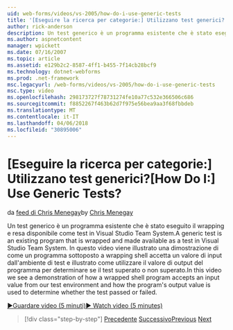 ```yaml
---
uid: web-forms/videos/vs-2005/how-do-i-use-generic-tests
title: '[Eseguire la ricerca per categorie:] Utilizzano test generici? | Microsoft Docs'
author: rick-anderson
description: Un test generico è un programma esistente che è stato eseguito il wrapping e resa disponibile come test in Visual Studio Team System. In questo video viene illustrato una dimostrazione di come...
ms.author: aspnetcontent
manager: wpickett
ms.date: 07/16/2007
ms.topic: article
ms.assetid: e129b2c2-8587-4ff1-b455-7f14cb28bcf9
ms.technology: dotnet-webforms
ms.prod: .net-framework
msc.legacyurl: /web-forms/videos/vs-2005/how-do-i-use-generic-tests
msc.type: video
ms.openlocfilehash: 298173727f78731274fe10a77c532e366506c686
ms.sourcegitcommit: f8852267f463b62d7f975e56bea9aa3f68fbbdeb
ms.translationtype: MT
ms.contentlocale: it-IT
ms.lasthandoff: 04/06/2018
ms.locfileid: "30895006"
---
```

<a name="how-do-i-use-generic-tests"></a><span data-ttu-id="478e8-105">[Eseguire la ricerca per categorie:] Utilizzano test generici?</span><span class="sxs-lookup"><span data-stu-id="478e8-105">[How Do I:] Use Generic Tests?</span></span>
====================
<span data-ttu-id="478e8-106">da [feed di Chris Menegay](https://twitter.com/CMenegay)</span><span class="sxs-lookup"><span data-stu-id="478e8-106">by [Chris Menegay](https://twitter.com/CMenegay)</span></span>

<span data-ttu-id="478e8-107">Un test generico è un programma esistente che è stato eseguito il wrapping e resa disponibile come test in Visual Studio Team System.</span><span class="sxs-lookup"><span data-stu-id="478e8-107">A generic test is an existing program that is wrapped and made available as a test in Visual Studio Team System.</span></span> <span data-ttu-id="478e8-108">In questo video viene illustrato una dimostrazione di come un programma sottoposto a wrapping shell accetta un valore di input dall'ambiente di test e illustrato come utilizzare il valore di output del programma per determinare se il test superato o non superato.</span><span class="sxs-lookup"><span data-stu-id="478e8-108">In this video we see a demonstration of how a wrapped shell program accepts an input value from our test environment and how the program's output value is used to determine whether the test passed or failed.</span></span>

[<span data-ttu-id="478e8-109">&#9654;Guardare video (5 minuti)</span><span class="sxs-lookup"><span data-stu-id="478e8-109">&#9654; Watch video (5 minutes)</span></span>](https://channel9.msdn.com/Blogs/ASP-NET-Site-Videos/how-do-i-use-generic-tests)

> [!div class="step-by-step"]
> <span data-ttu-id="478e8-110">[Precedente](how-do-i-enforce-coding-standards-with-code-analysis.md)
> [Successivo](how-do-i-publish-and-analyze-test-results.md)</span><span class="sxs-lookup"><span data-stu-id="478e8-110">[Previous](how-do-i-enforce-coding-standards-with-code-analysis.md)
[Next](how-do-i-publish-and-analyze-test-results.md)</span></span>
